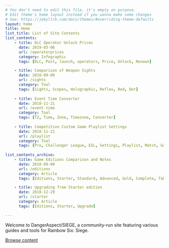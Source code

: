 ```yaml
---
# You don't need to edit this file, it's empty on purpose.
# Edit theme's home layout instead if you wanna make some changes
# See: https://jekyllrb.com/docs/themes/#overriding-theme-defaults
layout: home
title: Home
list_title: List of Site Contents
list_contents:
    - title: DLC Operator Unlock Prices
      date: 2019-03-06
      url: /operatorprices
      category: Infographic
      tags: [DLC, Post, launch, operators, Price, Unlock, Renown]

    - title: Comparison of Weapon Sights
      date: 2018-09-09
      url: /sights
      category: Tool
      tags: [Sights, Scopes, Holographic, Reflex, Red, Dot]
    
    - title: Event Time Converter
      date: 2018-11-21
      url: /event-time
      category: Tool
      tags: [TZ, Time, Zone, Timezone, Converter]
    
    - title: Competitive Custom Game Playlist Settings
      date: 2018-11-21
      url: /playlist
      category: Tool
      tags: [Pro, Challenger League, ESL, Settings, Playlist, Match, Go4]
  
list_contents_archive:
    - title: Game Editions Comparison and Notes
      date: 2018-09-09
      url: /editions
      category: Article
      tags: [Editions, Starter, Standard, Advanced, Gold, Complete, Table]

    - title: Upgrading from Starter edition
      date: 2018-12-29
      url: /starter
      category: Article
      tags: [Editions, Starter, Upgrade]

---
```


<p class="lead">
    Welcome to <span class="logo">DangerAspect/<span class="game">SIEGE</span></span>, a community-run site featuring various guides and tools for Rainbow Six: Siege. 
</p>

<a href="#content-list" class="button narrow home-call-to-action">Browse content</a>